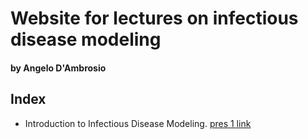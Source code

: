 # Website for lectures on infectious disease modeling

#### by Angelo D'Ambrosio

## Index

- Introduction to Infectious Disease Modeling. [pres 1 link](lectures/introduction.html)
